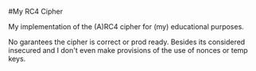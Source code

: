 #My RC4 Cipher

My implementation of the (A)RC4 cipher for (my) educational purposes.

No garantees the cipher is correct or prod ready. Besides its considered insecured and I don't even make provisions of the use of nonces or temp keys.